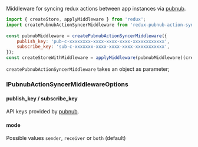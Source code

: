 Middleware for syncing redux actions between app instances via [pubnub](https://www.pubnub.com/).


```js
import { createStore, applyMiddleware } from 'redux';
import createPubnubActionSyncerMiddleware from 'redux-pubnub-action-sync-middleware';
 
const pubnubMiddleware = createPubnubActionSyncerMiddleware({
    publish_key: 'pub-c-xxxxxxxx-xxxx-xxxx-xxxx-xxxxxxxxxxxx',
    subscribe_key: 'sub-c-xxxxxxx-xxxx-xxxx-xxxx-xxxxxxxxxxx',
});
const createStoreWithMiddleware = applyMiddleware(pubnubMiddleware)(createStore);
```

```createPubnubActionSyncerMiddleware``` takes an object as parameter;

### IPubnubActionSyncerMiddlewareOptions

#### publish_key / subscribe_key
API keys provided by [pubnub](www.pubnub.com).

#### mode
Possible values ```sender```, ```receiver``` or ```both``` (default)